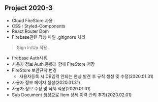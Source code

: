 ## Project 2020-3

- Cloud FireStore 사용
- CSS : Styled-Components
- React Router Dom
- Firebase관련 작성 파일 .gitignore 처리

> Sign In/Up 적용.

- firebase Auth사용.
- 사용자 정보 Auth 등록과 함께 FireStore 저장
- FireStore 보안규칙 변경
  - 사용자등록 시 DB입력 안되는 현상 발견 후 규칙 생성 및 수정(2020.01.31)
- 사용자 정보 페이지 생성(2020.01.31)
- 사용자 정보 수정 및 삭제 적용(2020.01.31)
- Sub Document 생성으로 Item 상세 이력 관리 추가(2020.02.01)
